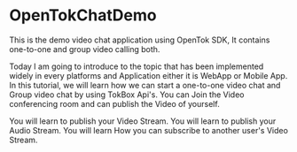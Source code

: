 # OpenTokChatDemo
This is the demo video chat application using OpenTok SDK, It contains one-to-one and group video calling both.

Today I am going to introduce to the topic that has been implemented widely in every platforms and Application either it is WebApp or Mobile App. In this tutorial, we will learn how we can start a one-to-one video chat and Group video chat by using TokBox Api's. You can Join the Video conferencing room and can publish the Video of yourself.

You will learn to publish your Video Stream.
You will learn to publish your Audio Stream.
You will learn How you can subscribe to another user's Video Stream.
